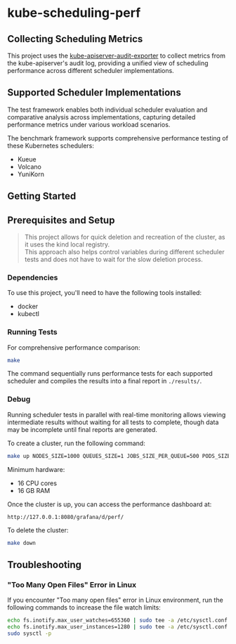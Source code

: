 # kube-scheduling-perf

## Collecting Scheduling Metrics

This project uses the [kube-apiserver-audit-exporter](https://github.com/wzshiming/kube-apiserver-audit-exporter) to collect metrics from the kube-apiserver's audit log, providing a unified view of scheduling performance across different scheduler implementations.

## Supported Scheduler Implementations

The test framework enables both individual scheduler evaluation and comparative analysis across implementations, capturing detailed performance metrics under various workload scenarios.

The benchmark framework supports comprehensive performance testing of these Kubernetes schedulers:

- Kueue
- Volcano
- YuniKorn

## Getting Started

## Prerequisites and Setup

> This project allows for quick deletion and recreation of the cluster, as it uses the kind local registry.  
> This approach also helps control variables during different scheduler tests and does not have to wait for the slow deletion process.  

### Dependencies

To use this project, you'll need to have the following tools installed:

- docker
- kubectl

### Running Tests

For comprehensive performance comparison:

``` bash
make
```

The command sequentially runs performance tests for each supported scheduler and compiles the results into a final report in `./results/`.

### Debug

Running scheduler tests in parallel with real-time monitoring allows viewing intermediate results without waiting for all tests to complete, though data may be incomplete until final reports are generated.

To create a cluster, run the following command:

``` bash
make up NODES_SIZE=1000 QUEUES_SIZE=1 JOBS_SIZE_PER_QUEUE=500 PODS_SIZE_PER_JOB=20 GANG=false
```

Minimum hardware:
- 16 CPU cores
- 16 GB RAM

Once the cluster is up, you can access the performance dashboard at:

`http://127.0.0.1:8080/grafana/d/perf/`

To delete the cluster:

``` bash
make down
```

## Troubleshooting

### "Too Many Open Files" Error in Linux

If you encounter "Too many open files" error in Linux environment, run the following commands to increase the file watch limits:

``` bash
echo fs.inotify.max_user_watches=655360 | sudo tee -a /etc/sysctl.conf
echo fs.inotify.max_user_instances=1280 | sudo tee -a /etc/sysctl.conf
sudo sysctl -p
```
